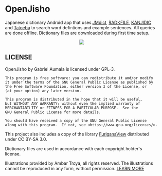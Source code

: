 # OpenJisho

Japanese dictionary Android app that uses 
[JMdict](http://www.edrdg.org/wiki/index.php/JMdict-EDICT_Dictionary_Project), 
[RADKFILE](http://www.edrdg.org/krad/kradinf.html), 
[KANJIDIC](http://www.edrdg.org/wiki/index.php/KANJIDIC_Project) and 
[Tatoeba](https://tatoeba.org/eng/downloads) to search word defintions and 
example sentences. All queries are done offline. Dictionary files are 
downloaded during first time setup.

<p align="center">
  <img src="https://user-images.githubusercontent.com/5729175/121984920-7265f500-cd59-11eb-92ea-9418487ade3e.png" />
</p>

## LICENSE

OpenJisho by Gabriel Aumala is licensed under GPL-3.

```
This program is free software: you can redistribute it and/or modify
it under the terms of the GNU General Public License as published by
the Free Software Foundation, either version 3 of the License, or
(at your option) any later version.

This program is distributed in the hope that it will be useful,
but WITHOUT ANY WARRANTY; without even the implied warranty of
MERCHANTABILITY or FITNESS FOR A PARTICULAR PURPOSE.  See the
GNU General Public License for more details.

You should have received a copy of the GNU General Public License
along with this program.  If not, see <https://www.gnu.org/licenses/>.
```

This project also includes a copy of the library 
[FuriganaView](https://github.com/sh0/furigana-view) distributed under 
CC BY-SA 3.0.

Dictionary files are used in accordance with each copyright holder's license.

Illustrations provided by Ambar Troya, all rights reserved. The illustrations 
cannot be reproduced in any form, without permission. 
[LEARN MORE](https://www.artstation.com/ambartroya)
